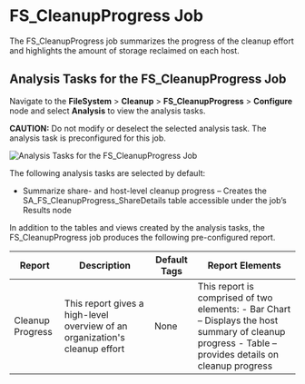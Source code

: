 # FS_CleanupProgress Job

The FS_CleanupProgress job summarizes the progress of the cleanup effort and highlights the amount
of storage reclaimed on each host.

## Analysis Tasks for the FS_CleanupProgress Job

Navigate to the **FileSystem** > **Cleanup** > **FS_CleanupProgress** > **Configure** node and
select **Analysis** to view the analysis tasks.

**CAUTION:** Do not modify or deselect the selected analysis task. The analysis task is
preconfigured for this job.

![Analysis Tasks for the FS_CleanupProgress Job](/img/product_docs/accessanalyzer/11.6/accessanalyzer/solutions/activedirectory/cleanup/cleanupprogressanalysis.webp)

The following analysis tasks are selected by default:

- Summarize share- and host-level cleanup progress – Creates the SA_FS_CleanupProgress_ShareDetails
  table accessible under the job’s Results node

In addition to the tables and views created by the analysis tasks, the FS_CleanupProgress job
produces the following pre-configured report.

| Report           | Description                                                                 | Default Tags | Report Elements                                                                                                                                      |
| ---------------- | --------------------------------------------------------------------------- | ------------ | ---------------------------------------------------------------------------------------------------------------------------------------------------- |
| Cleanup Progress | This report gives a high-level overview of an organization's cleanup effort | None         | This report is comprised of two elements: - Bar Chart – Displays the host summary of cleanup progress - Table – provides details on cleanup progress |
